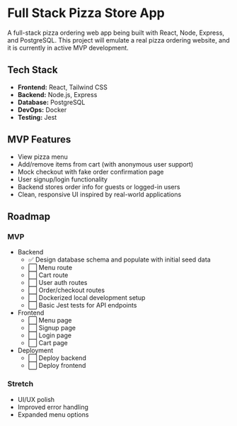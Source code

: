 # Full Stack Pizza Store App

A full-stack pizza ordering web app being built with React, Node, Express, and PostgreSQL. This project will emulate a real pizza ordering website, and it is currently in active MVP development.

## Tech Stack

-   **Frontend:** React, Tailwind CSS
-   **Backend:** Node.js, Express
-   **Database:** PostgreSQL
-   **DevOps:** Docker
-   **Testing:** Jest

## MVP Features

-   View pizza menu
-   Add/remove items from cart (with anonymous user support)
-   Mock checkout with fake order confirmation page
-   User signup/login functionality
-   Backend stores order info for guests or logged-in users
-   Clean, responsive UI inspired by real-world applications

## Roadmap

### MVP

-   Backend
    -   ✅ Design database schema and populate with initial seed data
    -   ⬜ Menu route
    -   ⬜ Cart route
    -   ⬜ User auth routes
    -   ⬜ Order/checkout routes
    -   ⬜ Dockerized local development setup
    -   ⬜ Basic Jest tests for API endpoints
-   Frontend
    -   ⬜ Menu page
    -   ⬜ Signup page
    -   ⬜ Login page
    -   ⬜ Cart page
-   Deployment
    -   ⬜ Deploy backend
    -   ⬜ Deploy frontend

### Stretch

-   UI/UX polish
-   Improved error handling
-   Expanded menu options
